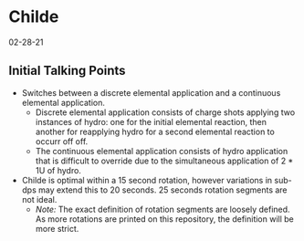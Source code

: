 # Childe
02-28-21

## Initial Talking Points
  * Switches between a discrete elemental application and a continuous elemental application. 
    * Discrete elemental application consists of charge shots applying two instances of hydro: one for the initial elemental reaction, then another for reapplying hydro for a second elemental reaction to occurr off off.
    * The continuous elemental application consists of hydro application that is difficult to override due to the simultaneous application of 2 * 1U of hydro.
  * Childe is optimal within a 15 second rotation, however variations in sub-dps may extend this to 20 seconds. 25 seconds rotation segments are not ideal.
    * *Note:* The exact definition of rotation segments are loosely defined. As more rotations are printed on this repository, the definition will be more strict.
